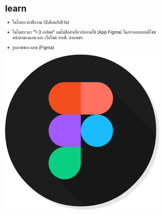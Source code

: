   # learn
  + ในไลยะเวลาฝืกงาน (2เดือนกับ5วัน)
  + ในไลยะเวลา "1-3 อาทิตย์" ผมได้สืกสาเกี่ยวกับกานใช้ (App Figma) ในกราออกแบบดีไซน์หน้าตาของแอพ และ เว็บไซต์ จากพี่: สายเพชร.
  
  
  + รูบภาพของ แอพ (Figma)
  
  ![image](/img/Figma.png "about me")
  